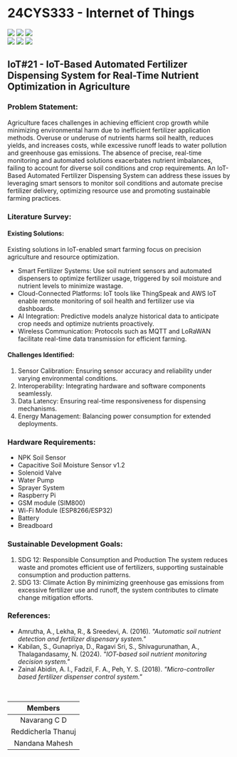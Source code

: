 # 24CYS333 - Internet of Things
![](https://img.shields.io/badge/Batch-22CYS-lightgreen) ![](https://img.shields.io/badge/UG-blue) ![](https://img.shields.io/badge/Subject-IoT-blue)
<br/>
![](https://img.shields.io/badge/Lecture-2-orange) ![](https://img.shields.io/badge/Practical-3-orange) ![](https://img.shields.io/badge/Credits-3-orange) <br/>

## IoT#21 - IoT-Based Automated Fertilizer Dispensing System for Real-Time Nutrient Optimization in Agriculture

### Problem Statement:<br>
Agriculture faces challenges in achieving efficient crop growth while minimizing environmental harm due to inefficient fertilizer application methods. Overuse or underuse of nutrients harms soil health, reduces yields, and increases costs, while excessive runoff leads to water pollution and greenhouse gas emissions. The absence of precise, real-time monitoring and automated solutions exacerbates nutrient imbalances, failing to account for diverse soil conditions and crop requirements. An IoT-Based Automated Fertilizer Dispensing System can address these issues by leveraging smart sensors to monitor soil conditions and automate precise fertilizer delivery, optimizing resource use and promoting sustainable farming practices.

### Literature Survey:<br>
#### Existing Solutions:
Existing solutions in IoT-enabled smart farming focus on precision agriculture and resource optimization.

- Smart Fertilizer Systems: Use soil nutrient sensors and automated dispensers to optimize fertilizer usage, triggered by soil moisture and nutrient levels to minimize wastage.<br>
- Cloud-Connected Platforms: IoT tools like ThingSpeak and AWS IoT enable remote monitoring of soil health and fertilizer use via dashboards.<br>
- AI Integration: Predictive models analyze historical data to anticipate crop needs and optimize nutrients proactively.<br>
- Wireless Communication: Protocols such as MQTT and LoRaWAN facilitate real-time data transmission for efficient farming.<be>

#### Challenges Identified:<br>
1. Sensor Calibration: Ensuring sensor accuracy and reliability under varying environmental conditions.<br>
2. Interoperability: Integrating hardware and software components seamlessly.<br>
3. Data Latency: Ensuring real-time responsiveness for dispensing mechanisms.<br>
4. Energy Management: Balancing power consumption for extended deployments.<br>



### Hardware Requirements:<br>
- NPK Soil Sensor <br>
- Capacitive Soil Moisture Sensor v1.2 <br>
- Solenoid Valve <br>
- Water Pump <br>
- Sprayer System <br>
- Raspberry Pi <br>
- GSM module (SIM800) <br>
- Wi-Fi Module (ESP8266/ESP32) <br>
- Battery <br>
- Breadboard <br>

### Sustainable Development Goals:

1. SDG 12: Responsible Consumption and Production
The system reduces waste and promotes efficient use of fertilizers, supporting sustainable consumption and production patterns.
2. SDG 13: Climate Action
By minimizing greenhouse gas emissions from excessive fertilizer use and runoff, the system contributes to climate change mitigation efforts.

### References:
- Amrutha, A., Lekha, R., & Sreedevi, A. (2016). _"Automatic soil nutrient detection and fertilizer dispensary system."_ 
- Kabilan, S., Gunapriya, D., Ragavi Sri, S., Shivagurunathan, A., Thalagandasamy, N. (2024). _"IOT-based soil nutrient monitoring decision system."_ 
- Zainal Abidin, A. I., Fadzil, F. A., Peh, Y. S. (2018). _"Micro-controller based fertilizer dispenser control system."_
<br>

|  Members                | 
|:-----------------------:|
| Navarang C D            | 
| Reddicherla Thanuj      | 
| Nandana Mahesh          |
